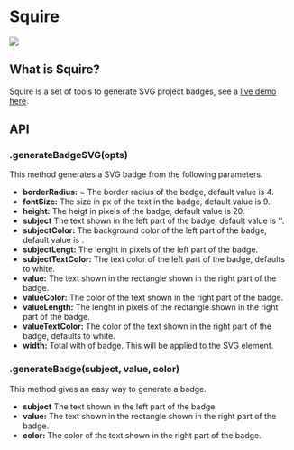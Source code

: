 # Squire
![](/examples/build-status.svg)

## What is Squire? 
Squire is a set of tools to generate SVG project badges, see a [live demo here]().

## API

### **.generateBadgeSVG(opts)**

This method generates a SVG badge from the following parameters.

- **borderRadius:** = The border radius of the badge, default value is 4.
- **fontSize:** The size in px of the text in the badge, default value is 9.
- **height:** The heigt in pixels of the badge, default value is 20.
- **subject** The text shown in the left part of the badge, default value is ''.
- **subjectColor:** The background color of the left part of the badge, default value is .
- **subjectLengt:** The lenght in pixels of the left part of the badge.
- **subjectTextColor:** The text color of the left part of the badge, defaults to white.
- **value:** The text shown in the rectangle shown in the right part of the badge.
- **valueColor:** The color of the text shown in the right part of the badge.
- **valueLength:** The lenght in pixels of the rectangle shown in the right part of the badge.
- **valueTextColor:** The color of the text shown in the right part of the badge, defaults to white.
- **width:** Total with of badge. This will be applied to the SVG element.


### **.generateBadge(subject, value, color)**

This method gives an easy way to generate a badge.

- **subject** The text shown in the left part of the badge.
- **value:** The text shown in the rectangle shown in the right part of the badge.
- **color:** The color of the text shown in the right part of the badge.
